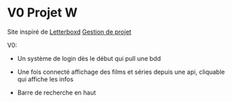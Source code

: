 # V0 Projet W
Site inspiré de [Letterboxd](https://letterboxd.com/)
[Gestion de projet](https://trello.com/invite/b/HDm0v5G6/ATTIe56c3290a3df3f47b3d46dfb3d7ef2898872D7D2/projet-w)

V0:

- Un système de login dès le début qui pull une bdd

- Une fois connecté affichage des films et séries depuis une api, cliquable qui affiche les infos

- Barre de recherche en haut

